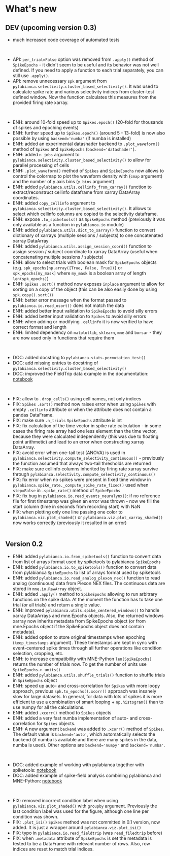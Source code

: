 # What's new

## DEV (upcoming version 0.3)
* much increased code coverage of automated tests

<br/>

* API: `per_trial=False` option was removed from `.apply()` method of `SpikeEpochs` - it didn't seem to be useful and its behavior was not well defined. If you need to apply a function to each trial separately, you can still use `.apply()`.
* API: remove unnecessary `spk` argument from `pylabianca.selectivity.cluster_based_selectivity()`. It was used to calculate spike rate and various selectivity indices from cluster-test defined window. Now the function calculates this measures from the provided firing rate xarray.

<br/>

* ENH: around 10-fold speed up to `Spikes.epoch()` (20-fold for thousands of spikes and epoching events)
* ENH: further speed up to `Spikes.epoch()` (around 5 - 13-fold) is now also possible by using `backend='numba'` (if numba is installed)
* ENH: added an experimental datashader backend to `.plot_waveform()` method of `Spikes` and `SpikeEpochs` (`backend='datashader'`).
* ENH: added `n_jobs` argument to `pylabianca.selectivity.cluster_based_selectivity()` to allow for parallel processing of cells
* ENH: `.plot_waveform()` method of `Spikes` and `SpikeEpochs` now allows to control the colormap to plot the waveform density with (`cmap` argument) and the number of y axis bins (`y_bins` argument)
* ENH: added `pylabianca.utils.cellinfo_from_xarray()` function to extract/reconstruct cellinfo dataframe from xarray DataArray coordinates.
* ENH: added `copy_cellinfo` argument to `pylabianca.selectivity.cluster_based_selectivity()`. It allows to select which cellinfo columns are copied to the selectivity dataframe.
* ENH: expose `.to_spiketools()` as `SpikeEpochs` method (previously it was only available as a function in `pylabianca.io` module)
* ENH: added `pylabianca.utils.dict_to_xarray()` function to convert dictionary of xarrays (multiple sessions / subjects) to one concatenated xarray DataArray
* ENH: added `pylabianca.utils.assign_session_coord()` function to assign session / subject coordinate to xarray DataArray (useful when concatenating multiple sessions / subjects)
* ENH: allow to select trials with boolean mask for `SpikeEpochs` objects (e.g. `spk_epochs[np.array([True, False, True])]` or `spk_epochs[my_mask]` where `my_mask` is a boolean array of length `len(spk_epochs)`)
* ENH: `Spikes` `.sort()` method now exposes `inplace` argument to allow for sorting on a copy of the object (this can be also easily done by using `spk.copy().sort()`)
* ENH: better error message when the format passed to `pylabianca.io.read_osort()` does not match the data
* ENH: added better input validation to `SpikeEpochs` to avoid silly errors
* ENH: added better input validation to `Spikes` to avoid silly errors
* ENH: when adding or modifying `.cellinfo` it is now verified to have correct format and length
* ENH: limited dependency on `matplotlib`, `sklearn`, `mne` and `borsar` - they are now used only in functions that require them

<br/>

* DOC: added docstring to `pylabianca.stats.permutation_test()`
* DOC: add missing entries to docstring of `pylabianca.selectivity.cluster_based_selectivity()`
* DOC: improved the FieldTrip data example in the documentation: [notebook](doc/fieldtrip_example.ipynb)

<br/>

* FIX: allow to `.drop_cells()` using cell names, not only indices
* FIX: `Spikes` `.sort()` method now raises error when using `Spikes` with empty `.cellinfo` attribute or when the attribute does not contain a pandas DataFrame.
* FIX: make sure `.n_trials` `SpikeEpochs` attribute is int
* FIX: fix calculation of the time vector in spike rate calculation - in some cases the firing rate array had one less element than the time vector, because they were calculated independently (this was due to floating point arithmetic) and lead to an error when constructing xarray DataArray.
* FIX: avoid error when one-tail test (ANOVA) is used in `pylabianca.selectivity.compute_selectivity_continuous()` - previously the function assumed that always two-tail thresholds are returned
* FIX: make sure cellinfo columns inherited by firing rate xarray survive through `pylabianca.selectivity.compute_selectivity_continuous()`
* FIX: fix error when no spikes were present in fixed time window in `pylabianca.spike_rate._compute_spike_rate_fixed()` used when `step=False` in `.spike_rate()` method of `SpikeEpochs`
* FIX: fix bug in `pylabianca.io.read_events_neuralynx()`: if no reference file for first timestamp was given an error was thrown - now we fill the start column (time in seconds from recording start) with NaN
* FIX: when plotting only one line passing one color to `pylabianca.viz.plot_shaded()` or `pylabianca.viz.plot_xarray_shaded()` now works correctly (previously it resulted in an error)
<br/><br/>

## Version 0.2

* ENH: added `pylabianca.io.from_spiketools()` function to convert data from list of arrays format used by spiketools to pylabianca `SpikeEpochs`
* ENH: added `pylabianca.io.to_spiketools()` function to convert data from pylabianca `SpikeEpochs` to list of arrays format used by spiketools
* ENH: added `pylabianca.io.read_analog_plexon_nex()` function to read analog (continuous) data from Plexon NEX files. The continuous data are stored in `mne.io.RawArray` object.
* ENH: added `.apply()` method to `SpikeEpochs` allowing to run arbitrary functions on the spike data. At the moment the function has to take one trial (or all trials) and return a single value.
* ENH: improved `pylabianca.utils.spike_centered_windows()` to handle xarray DataArrays and mne.Epochs objects. Also, the returned windows xarray now inherits metadata from SpikeEpochs object (or from mne.Epochs object if the SpikeEpochs object does not contain metadata).
* ENH: added option to store original timestamps when epoching (`keep_timestamps` argument). These timestamps are kept in sync with event-centered spike times through all further operations like condition selection, cropping, etc.
* ENH: to increase compatibility with MNE-Python `len(SpikeEpochs)` returns the number of trials now. To get the number of units use `SpikeEpochs.n_units()`
* ENH: added `pylabianca.utils.shuffle_trials()` function to shuffle trials in `SpikeEpochs` object
* ENH: speed up auto- and cross-correlation for `Spikes` with more loopy approach, previous `spk.to_epochs().xcorr()` approach was insanely slow for large datasets. In general, for data with lots of spikes it is more efficient to use a combination of smart looping + `np.histogram()` than to use numpy for all the calculations.
* ENH: added `.xcorr()` method to `Spikes` objects
* ENH: added a very fast numba implementation of auto- and cross-correlation for `Spikes` objects.
* ENH: A new argument `backend` was added to `.xcorr()` method of `Spikes`. The default value is `backend='auto'`, which automatically selects the backend (if numba is available and there are many spikes in the data, numba is used). Other options are `backend='numpy'` and `backend='numba'`.

<br/>

* DOC: added example of working with pylabianca together with spiketools: [notebook](doc/working_with_spiketools.ipynb)
* DOC: added example of spike-field analysis combining pylabianca and MNE-Python: [notebook](doc/spike-triggered_analysis.ipynb)

<br/>

* FIX: removed incorrect condition label when using `pylabianca.viz.plot_shaded()` with `groupby` argument. Previously the last condition label was used for the figure, although one line per condition was shown.
* FIX: `.plot_isi()` `Spikes` method was not committed in 0.1 version, now added. It is just a wrapper around `pylabianca.viz.plot_isi()`
* FIX: typo in `pylabianca.io.read_fieldtrip` (was `read_filedtrip` before)
* FIX: when `.metadata` attribute of `SpikeEpochs` is set the metadata is tested to be a DataFrame with relevant number of rows. Also, row indices are reset to match trial indices.
